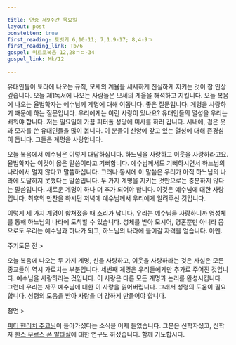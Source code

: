 ```yaml
---

title: 연중 제9주간 목요일
layout: post 
bonstetten: true
first_reading: 토빗기 6,10-11; 7,1.9-17; 8,4-9ㄱ
first_reading_link: Tb/6
gospel: 마르코복음 12,28ㄱㄷ-34
gospel_link: Mk/12
 
---
```


유대인들이 토라에 나오는 규칙, 모세의 계율을 세세하게 진실하게 지키는 것이 참 인상깊습니다. 오늘 제1독서에 나오는 사람들은 모세의 계율을 해석하고 지킵니다. 오늘 복음에 나오는 율법학자는 예수님께 계명에 대해 여쭙니다. 좋은 질문입니다. 계명을 사랑하기 때문에 하는 질문입니다. 우리에게는 이런 사랑이 있나요? 유대인들의 열성을 우리는 배워야 합니다. 저는 일요일에 가끔 피터폴 성당에 미사를 하러 갑니다. 시내에, 검은 옷과 모자를 쓴 유대인들을 많이 봅니다. 이 분들이 신앙에 갖고 있는 열성에 대해 존경심이 듭니다. 그들은 계명을 사랑합니다. 

오늘 복음에서 예수님은 이렇게 대답하십니다. 하느님을 사랑하고 이웃을 사랑하라고요. 율법학자는 이것이 옳은 말씀이라고 기뻐합니다. 예수님께서도 기뻐하시면서 하느님의 나라에서 멀지 않다고 말씀하십니다. 그러나 동시에 이 말씀은 우리가 아직 하느님의 나라에 도달하지 못했다는 말씀입니다. 두 가지 계명을 지키는 것만으로는 충분하지 않다는 말씀입니다. 새로운 계명이 하나 더 추가 되어야 합니다. 이것은 예수님에 대한 사랑입니다. 최후의 만찬을 하시던 저녁에 예수님께서 우리에게 알려주신 것입니다. 

이렇게 세 가지 계명이 합쳐졌을 때 소리가 납니다. 우리는 예수님을 사랑하니까 영성체를 통해 하느님의 나라에 도착할 수 있습니다. 성체를 받아 모시어, 영혼뿐만 아니라 몸으로도 우리는 예수님과 하나가 되고, 하느님의 나라에 들어갈 자격을 얻습니다. 아멘. 

주기도문 전 >

오늘 복음에 나오는 두 가지 계명, 신을 사랑하고, 이웃을 사랑하라는 것은 사실은 모든 종교들이 역시 가르치는 부분입니다. 세번째 계명은 우리들에게만 추가로 주어진 것입니다. 예수님을 사랑하라는 것입니다. 이 사랑은 다른 모든 계명과 논리를 완성시킵니다. 그런데 우리는 자꾸 예수님에 대한 이 사랑을 잃어버립니다. 그래서 성령의 도움이 필요합니다. 성령의 도움을 받아 사랑을 더 강하게 만들어야 합니다. 

첨언 >

<a href="https://de.m.wikipedia.org/wiki/Peter_Henrici_(Theologe)">피터 헨리치 주교님</a>이 돌아가셨다는 소식을 어제 들었습니다. 그분은 신학자셨고, 신학자 <a href="https://de.m.wikipedia.org/wiki/Hans_Urs_von_Balthasar">한스 우르스 폰 발타살</a>에 대한 연구도 하셨습니다. 함께 기도합시다. 


